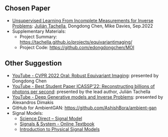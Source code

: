 ## Chosen Paper
* [Unsupervised Learning From Incomplete Measurements for Inverse Problems](https://arxiv.org/abs/2201.12151): [Julián Tachella](https://tachella.github.io/), Dongdong Chen, Mike Davies, Sep.2022
* Supplementary Materials:
    * Project Summary: https://tachella.github.io/projects/equivariantimaging/
    * Project Code: https://github.com/edongdongchen/MOI


## Other Suggestion
* [YouTube - CVPR 2022 Oral: Robust Equivariant Imaging](https://www.youtube.com/watch?v=27iWnWEbQvA): presented by Dongdong Chen
* [YouTube - Best Student Paper ICASSP'22: Reconstructing billions of photons per second](https://www.youtube.com/watch?v=mD76r-OuNtc): presented by the lead author, Julián Tachella
* [YouTube - Deep Generative models and Inverse Problems](https://www.youtube.com/watch?v=vivXNCMmA9I): presented by Alexandros Dimakis
* GitHub for AmbientGAN: https://github.com/AshishBora/ambient-gan 
* Signal Models:
    * [Science Direct – Signal Model](https://www.sciencedirect.com/topics/engineering/signal-model)
    * [Signals & System  - Online Textbook](https://eng.libretexts.org/Bookshelves/Electrical_Engineering/Signal_Processing_and_Modeling)
    * [Introduction to Physical Signal Models](https://www.dsprelated.com/freebooks/pasp/Introduction_Physical_Signal_Models.html)
